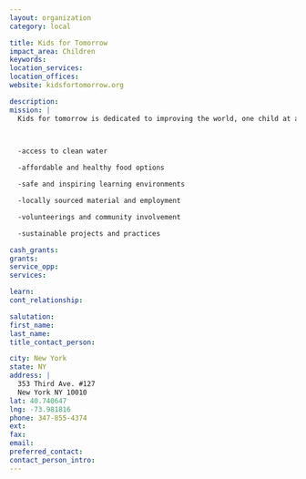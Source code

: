 ```yaml
---
layout: organization
category: local

title: Kids for Tomorrow
impact_area: Children
keywords: 
location_services: 
location_offices: 
website: kidsfortomorrow.org

description: 
mission: |
  Kids for tomorrow is dedicated to improving the world, one child at a time. We support education programs that promote the development of knowledge, creativity, community participation, sustainability and health. We value a holistic approach that focuses on partnering to address the many issues facing the world today:

  

  -access to clean water

  -affordable and healthy food options

  -safe and inspiring learning environments

  -locally sourced material and employment

  -volunteerings and community involvement

  -sustainable projects and practices

cash_grants: 
grants: 
service_opp: 
services: 

learn: 
cont_relationship: 

salutation: 
first_name: 
last_name: 
title_contact_person: 

city: New York
state: NY
address: |
  353 Third Ave. #127  
  New York NY 10010
lat: 40.740647
lng: -73.981816
phone: 347-855-4374
ext: 
fax: 
email: 
preferred_contact: 
contact_person_intro: 
---
```

